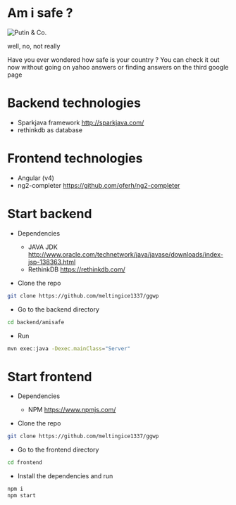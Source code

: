 # Am i safe ?
![Putin & Co.](http://www.dailysquat.com/wp-content/uploads/2016/08/Coz_b_9XEAATTRl-646x437.jpg)

well, no, not really

Have you ever wondered how safe is your country ? You can check it out now without going on yahoo answers or finding answers on the third google page

# Backend technologies
- Sparkjava framework http://sparkjava.com/
- rethinkdb as database

# Frontend technologies
- Angular (v4)
- ng2-completer https://github.com/oferh/ng2-completer


# Start backend

- Dependencies
  - JAVA JDK http://www.oracle.com/technetwork/java/javase/downloads/index-jsp-138363.html
  - RethinkDB https://rethinkdb.com/

- Clone the repo
```sh
git clone https://github.com/meltingice1337/ggwp
```
- Go to the backend directory
```sh
cd backend/amisafe
```
- Run
```sh
mvn exec:java -Dexec.mainClass="Server"
```

# Start frontend
- Dependencies
  - NPM https://www.npmjs.com/

- Clone the repo
```sh
git clone https://github.com/meltingice1337/ggwp
```
- Go to the frontend directory
```sh
cd frontend
```
- Install the dependencies and run
```sh
npm i
npm start
```
